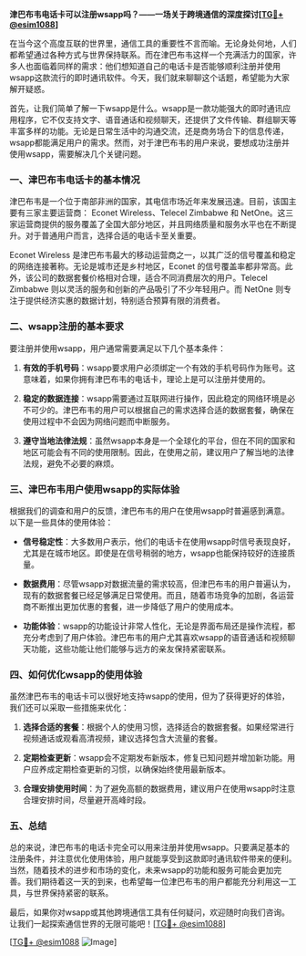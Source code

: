 **津巴布韦电话卡可以注册wsapp吗？——一场关于跨境通信的深度探讨[[TG💪+ @esim1088](https://t.me/s/esim1088)]**

在当今这个高度互联的世界里，通信工具的重要性不言而喻。无论身处何地，人们都希望通过各种方式与世界保持联系。而在津巴布韦这样一个充满活力的国家，许多人也面临着同样的需求：他们想知道自己的电话卡是否能够顺利注册并使用wsapp这款流行的即时通讯软件。今天，我们就来聊聊这个话题，希望能为大家解开疑惑。

首先，让我们简单了解一下wsapp是什么。wsapp是一款功能强大的即时通讯应用程序，它不仅支持文字、语音通话和视频聊天，还提供了文件传输、群组聊天等丰富多样的功能。无论是日常生活中的沟通交流，还是商务场合下的信息传递，wsapp都能满足用户的需求。然而，对于津巴布韦的用户来说，要想成功注册并使用wsapp，需要解决几个关键问题。

### **一、津巴布韦电话卡的基本情况**

津巴布韦是一个位于南部非洲的国家，其电信市场近年来发展迅速。目前，该国主要有三家主要运营商： Econet Wireless、Telecel Zimbabwe 和 NetOne。这三家运营商提供的服务覆盖了全国大部分地区，并且网络质量和服务水平也在不断提升。对于普通用户而言，选择合适的电话卡至关重要。

Econet Wireless 是津巴布韦最大的移动运营商之一，以其广泛的信号覆盖和稳定的网络连接著称。无论是城市还是乡村地区，Econet 的信号覆盖率都非常高。此外，该公司的数据套餐价格相对合理，适合不同消费层次的用户。Telecel Zimbabwe 则以灵活的服务和创新的产品吸引了不少年轻用户。而 NetOne 则专注于提供经济实惠的数据计划，特别适合预算有限的消费者。

### **二、wsapp注册的基本要求**

要注册并使用wsapp，用户通常需要满足以下几个基本条件：

1. **有效的手机号码**：wsapp要求用户必须绑定一个有效的手机号码作为账号。这意味着，如果你拥有津巴布韦的电话卡，理论上是可以注册并使用的。
   
2. **稳定的数据连接**：wsapp需要通过互联网进行操作，因此稳定的网络环境是必不可少的。津巴布韦的用户可以根据自己的需求选择合适的数据套餐，确保在使用过程中不会因为网络问题而中断服务。

3. **遵守当地法律法规**：虽然wsapp本身是一个全球化的平台，但在不同的国家和地区可能会有不同的使用限制。因此，在使用之前，建议用户了解当地的法律法规，避免不必要的麻烦。

### **三、津巴布韦用户使用wsapp的实际体验**

根据我们的调查和用户的反馈，津巴布韦的用户在使用wsapp时普遍感到满意。以下是一些具体的使用体验：

- **信号稳定性**：大多数用户表示，他们的电话卡在使用wsapp时信号表现良好，尤其是在城市地区。即使是在信号稍弱的地方，wsapp也能保持较好的连接质量。
  
- **数据费用**：尽管wsapp对数据流量的需求较高，但津巴布韦的用户普遍认为，现有的数据套餐已经足够满足日常使用。而且，随着市场竞争的加剧，各运营商不断推出更加优惠的套餐，进一步降低了用户的使用成本。

- **功能体验**：wsapp的功能设计非常人性化，无论是界面布局还是操作流程，都充分考虑到了用户体验。津巴布韦的用户尤其喜欢wsapp的语音通话和视频聊天功能，这些功能让他们能够与远方的亲友保持紧密联系。

### **四、如何优化wsapp的使用体验**

虽然津巴布韦的电话卡可以很好地支持wsapp的使用，但为了获得更好的体验，我们还可以采取一些措施来优化：

1. **选择合适的套餐**：根据个人的使用习惯，选择适合的数据套餐。如果经常进行视频通话或观看高清视频，建议选择包含大流量的套餐。

2. **定期检查更新**：wsapp会不定期发布新版本，修复已知问题并增加新功能。用户应养成定期检查更新的习惯，以确保始终使用最新版本。

3. **合理安排使用时间**：为了避免高额的数据费用，建议用户在使用wsapp时注意合理安排时间，尽量避开高峰时段。

### **五、总结**

总的来说，津巴布韦的电话卡完全可以用来注册并使用wsapp。只要满足基本的注册条件，并注意优化使用体验，用户就能享受到这款即时通讯软件带来的便利。当然，随着技术的进步和市场的变化，未来wsapp的功能和服务可能会更加完善。我们期待着这一天的到来，也希望每一位津巴布韦的用户都能充分利用这一工具，与世界保持紧密的联系。

最后，如果你对wsapp或其他跨境通信工具有任何疑问，欢迎随时向我们咨询。让我们一起探索通信世界的无限可能吧！[[TG💪+ @esim1088](https://t.me/s/esim1088)]

[[TG💪+ @esim1088](https://t.me/s/esim1088) ![Image](https://i.postimg.cc/4NQfJmqS/Snipaste-2025-05-13-00-14-12.png)]